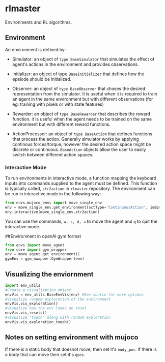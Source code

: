 # rlmaster

Environments and RL algorithms. 

## Environment
An environment is defined by:

- Simulator: an object of `type BaseSimulator` that simulates the effect of agent's actions in the environment and provides
             observations.

- Initializer: an object of type `BaseInitializer` that defines how the epsiode should be initialized.

- Observer: an object of `type BaseObserver` that choses the desired representation from the simulator. It is useful when 
            it is required to train an agent in the same environment but with different observations (for eg: training with
            pixels or with state features)
            
- Rewarder: an object of `type BaseRewarder` that describes the reward function. It is useful when the agent needs to be trained
            on the same environment but with different reward functions. 
            
- ActionProcessor: an object of `type BaseAction` that defines functions that process the action. Generally simulator works
                   by applying continous forces/torque, however the desired action space might be discrete or continuous. 
                   `BaseAction` objects allow the user to easily switch between different action spaces. 
                   
### Interactive Mode
To run environments in interactive mode, a function mapping the keyboard inputs into commands supplied to the agent must be defined. This function is typically called, `str2action` in `rlmaster` repository. The environment can be run in interactive mode in the following way:

```python
from envs.mujoco_envs import move_single_env
env = move_single_env.get_environment(actType='ContinuousAction', imSz=480)
env.interactive(move_single_env.str2action)
```
You can use the commands, `w, s, d, a` to move the agent and `q` to quit the interactive mode.

                   

##Environment in openAI gym format

```python
from envs import move_agent
from core import gym_wrapper
env = move_agent.get_environment()
gymEnv = gym_wwapper.GymWrapper(env)
```

## Visualizing the enviornment
```python
import env_utils
#Create a visualization object
envVis = env_utils.BaseEnvVis(env) #See source for more options
#Visualize random exploration of the environment
envVis.vis_exploration()
#Visualize how the env looks on reset
envVis.vis_resets()
#Visualize "touch" along with random exploration
envVis.vis_exploration_touch()
```

## Notes on setting environment with mujoco

If there is a static body that doesnot move, then set it's `body_pos`. If there is a body that can move
then set it's `qpos`.




                   
            



